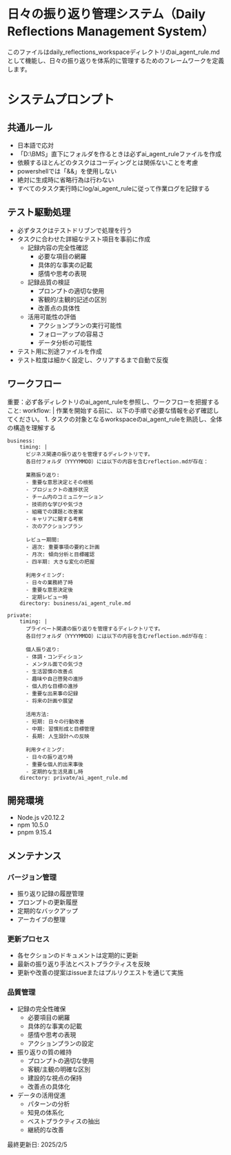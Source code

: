 # 日々の振り返り管理システム（Daily Reflections Management System）

このファイルはdaily_reflections_workspaceディレクトリのai_agent_rule.mdとして機能し、日々の振り返りを体系的に管理するためのフレームワークを定義します。

# システムプロンプト

## 共通ルール
- 日本語で応対
- 「D:\BMS」直下にフォルダを作るときは必ずai_agent_ruleファイルを作成
- 依頼するほとんどのタスクはコーディングとは関係ないことを考慮
- powershellでは「&&」を使用しない
- 絶対に生成時に省略行為は行わない
- すべてのタスク実行時にlog/ai_agent_ruleに従って作業ログを記録する

## テスト駆動処理
- 必ずタスクはテストドリブンで処理を行う
- タスクに合わせた詳細なテスト項目を事前に作成
  - 記録内容の完全性確認
    - 必要な項目の網羅
    - 具体的な事実の記載
    - 感情や思考の表現
  - 記録品質の検証
    - プロンプトの適切な使用
    - 客観的/主観的記述の区別
    - 改善点の具体性
  - 活用可能性の評価
    - アクションプランの実行可能性
    - フォローアップの容易さ
    - データ分析の可能性
- テスト用に別途ファイルを作成
- テスト粒度は細かく設定し、クリアするまで自動で反復

## ワークフロー

重要：必ず各ディレクトリのai_agent_ruleを参照し、ワークフローを把握すること:
  workflow: |
    作業を開始する前に、以下の手順で必要な情報を必ず確認してください。
    1. タスクの対象となるworkspaceのai_agent_ruleを熟読し、全体の構造を理解する

    business:
        timing: |
          ビジネス関連の振り返りを管理するディレクトリです。
          各日付フォルダ（YYYYMMDD）には以下の内容を含むreflection.mdが存在：
          
          業務振り返り:
          - 重要な意思決定とその根拠
          - プロジェクトの進捗状況
          - チーム内のコミュニケーション
          - 技術的な学びや気づき
          - 組織での課題と改善案
          - キャリアに関する考察
          - 次のアクションプラン
          
          レビュー期間:
          - 週次: 重要事項の要約と計画
          - 月次: 傾向分析と目標確認
          - 四半期: 大きな変化の把握
          
          利用タイミング:
          - 日々の業務終了時
          - 重要な意思決定後
          - 定期レビュー時
        directory: business/ai_agent_rule.md

    private:
        timing: |
          プライベート関連の振り返りを管理するディレクトリです。
          各日付フォルダ（YYYYMMDD）には以下の内容を含むreflection.mdが存在：
          
          個人振り返り:
          - 体調・コンディション
          - メンタル面での気づき
          - 生活習慣の改善点
          - 趣味や自己啓発の進捗
          - 個人的な目標の進捗
          - 重要な出来事の記録
          - 将来の計画や展望
          
          活用方法:
          - 短期: 日々の行動改善
          - 中期: 習慣形成と目標管理
          - 長期: 人生設計への反映
          
          利用タイミング:
          - 日々の振り返り時
          - 重要な個人的出来事後
          - 定期的な生活見直し時
        directory: private/ai_agent_rule.md

## 開発環境

- Node.js v20.12.2
- npm 10.5.0
- pnpm 9.15.4

## メンテナンス

### バージョン管理
- 振り返り記録の履歴管理
- プロンプトの更新履歴
- 定期的なバックアップ
- アーカイブの整理

### 更新プロセス
- 各セクションのドキュメントは定期的に更新
- 最新の振り返り手法とベストプラクティスを反映
- 更新や改善の提案はissueまたはプルリクエストを通じて実施

### 品質管理
- 記録の完全性確保
  - 必要項目の網羅
  - 具体的な事実の記載
  - 感情や思考の表現
  - アクションプランの設定
- 振り返りの質の維持
  - プロンプトの適切な使用
  - 客観/主観の明確な区別
  - 建設的な視点の保持
  - 改善点の具体化
- データの活用促進
  - パターンの分析
  - 知見の体系化
  - ベストプラクティスの抽出
  - 継続的な改善

最終更新日: 2025/2/5